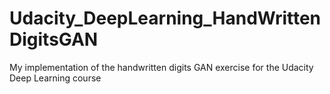 # Udacity_DeepLearning_HandWrittenDigitsGAN
 My implementation of the handwritten digits GAN exercise for the Udacity Deep Learning course
